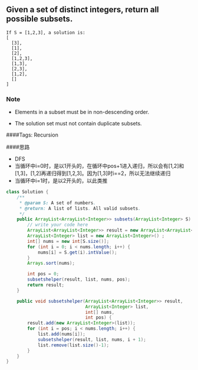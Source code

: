 
## Given a set of distinct integers, return all possible subsets.

	If S = [1,2,3], a solution is:
	[
	  [3],
	  [1],
	  [2],
	  [1,2,3],
	  [1,3],
	  [2,3],
	  [1,2],
	  []
	]

### Note

- Elements in a subset must be in non-descending order.

- The solution set must not contain duplicate subsets.

####Tags: Recursion

####思路
- DFS
- 当循环中i=0时，是以1开头的，在循环中pos+1进入递归，所以会有[1,2]和[1,3]，[1,2]再递归得到[1,2,3]。因为[1,3]时i==2，所以无法继续递归
- 当循环中i=1时，是以2开头的，以此类推

```java
class Solution {
	/**
	 * @param S: A set of numbers.
	 * @return: A list of lists. All valid subsets.
	 */
	public ArrayList<ArrayList<Integer>> subsets(ArrayList<Integer> S) {
		// write your code here
		ArrayList<ArrayList<Integer>> result = new ArrayList<ArrayList<Integer>>();
		ArrayList<Integer> list = new ArrayList<Integer>() ;
		int[] nums = new int[S.size()];
		for (int i = 0; i < nums.length; i++) {
			nums[i] = S.get(i).intValue();
		}
		Arrays.sort(nums);

		int pos = 0;
		subsetshelper(result, list, nums, pos);
		return result;
	}

	public void subsetshelper(ArrayList<ArrayList<Integer>> result,
	                          ArrayList<Integer> list,
	                          int[] nums,
	                          int pos) {
		result.add(new ArrayList<Integer>(list));
		for (int i = pos; i < nums.length; i++) {
			list.add(nums[i]);
			subsetshelper(result, list, nums, i + 1);
			list.remove(list.size()-1);
		}
	}
}






```
